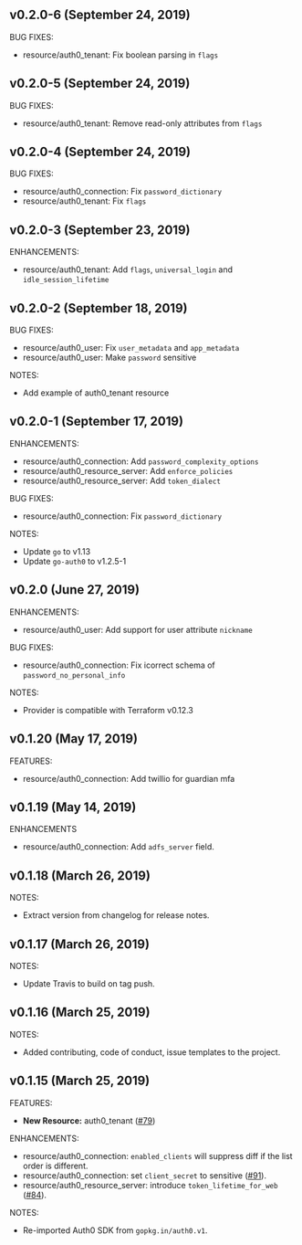 ## v0.2.0-6 (September 24, 2019)

BUG FIXES:

* resource/auth0_tenant: Fix boolean parsing in `flags`

## v0.2.0-5 (September 24, 2019)

BUG FIXES:

* resource/auth0_tenant: Remove read-only attributes from `flags`

## v0.2.0-4 (September 24, 2019)

BUG FIXES:

* resource/auth0_connection: Fix `password_dictionary`
* resource/auth0_tenant: Fix `flags`

## v0.2.0-3 (September 23, 2019)

ENHANCEMENTS:

* resource/auth0_tenant: Add `flags`, `universal_login` and `idle_session_lifetime`

## v0.2.0-2 (September 18, 2019)

BUG FIXES:

* resource/auth0_user: Fix `user_metadata` and `app_metadata`
* resource/auth0_user: Make `password` sensitive

NOTES:

* Add example of auth0_tenant resource

## v0.2.0-1 (September 17, 2019)

ENHANCEMENTS:

* resource/auth0_connection: Add `password_complexity_options`
* resource/auth0_resource_server: Add `enforce_policies`
* resource/auth0_resource_server: Add `token_dialect`

BUG FIXES:

* resource/auth0_connection: Fix `password_dictionary`

NOTES:

* Update `go` to v1.13
* Update `go-auth0` to v1.2.5-1

## v0.2.0 (June 27, 2019)

ENHANCEMENTS:

* resource/auth0_user: Add support for user attribute `nickname`

BUG FIXES:

* resource/auth0_connection: Fix icorrect schema of `password_no_personal_info`

NOTES:

* Provider is compatible with Terraform v0.12.3

## v0.1.20 (May 17, 2019)

FEATURES:

* resource/auth0_connection: Add twillio for guardian mfa

## v0.1.19 (May 14, 2019)

ENHANCEMENTS

* resource/auth0_connection: Add `adfs_server` field.

## v0.1.18 (March 26, 2019)

NOTES:

* Extract version from changelog for release notes.

## v0.1.17 (March 26, 2019)

NOTES:

* Update Travis to build on tag push.

## v0.1.16 (March 25, 2019)

NOTES:

* Added contributing, code of conduct, issue templates to the project.

## v0.1.15 (March 25, 2019)

FEATURES:

* **New Resource:** auth0_tenant ([#79](https://github.com/yieldr/terraform-provider-auth0/pull/79))

ENHANCEMENTS:

* resource/auth0_connection: `enabled_clients` will suppress diff if the list order is different.
* resource/auth0_connection: set `client_secret` to sensitive ([#91](https://github.com/yieldr/terraform-provider-auth0/pull/91)).
* resource/auth0_resource_server: introduce `token_lifetime_for_web` ([#84](https://github.com/yieldr/terraform-provider-auth0/pull/84)).

NOTES:

* Re-imported Auth0 SDK from `gopkg.in/auth0.v1`.
